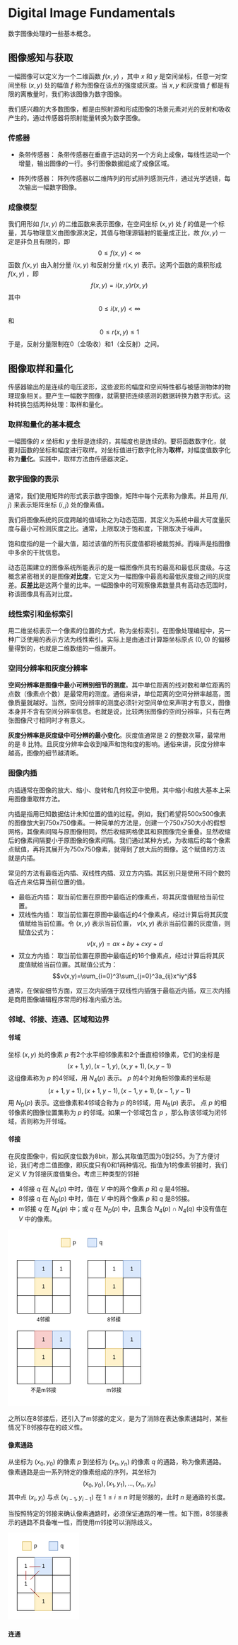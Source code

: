 # Digital Image Fundamentals
数字图像处理的一些基本概念。

## 图像感知与获取
一幅图像可以定义为一个二维函数 $f(x,y)$ ，其中 $x$ 和 $y$ 是空间坐标，任意一对空间坐标 $(x,y)$ 处的幅值 $f$ 称为图像在该点的强度或灰度。当 $x,y$ 和灰度值 $f$ 都是有限的离散量时，我们称该图像为数字图像。

我们感兴趣的大多数图像，都是由照射源和形成图像的场景元素对光的反射和吸收产生的。通过传感器将照射能量转换为数字图像。


### 传感器
- 条带传感器：
条带传感器在垂直于运动的另一个方向上成像，每线性运动一个增量，输出图像的一行。多行图像数据组成了成像区域。

- 阵列传感器：
阵列传感器以二维阵列的形式排列感测元件，通过光学透镜，每次输出一幅数字图像。

### 成像模型
我们用形如 $f(x,y)$ 的二维函数来表示图像，在空间坐标 $(x,y)$ 处 $f$ 的值是一个标量，其与物理意义由图像源决定，其值与物理源辐射的能量成正比，故 $f(x,y)$ 一定是非负且有限的，即 $$0 \leq f(x,y) < \infty$$ 函数 $f(x,y)$ 由入射分量 $i(x,y)$ 和反射分量 $r(x,y)$ 表示。这两个函数的乘积形成 $f(x,y)$ ，即 $$f(x,y)=i(x,y)r(x,y)$$ 其中 $$0 \leq i(x,y) < \infty$$ 和 $$0 \leq r(x,y) \leq 1$$ 于是，反射分量限制在0（全吸收）和1（全反射）之间。

## 图像取样和量化
传感器输出的是连续的电压波形，这些波形的幅度和空间特性都与被感测物体的物理现象相关。要产生一幅数字图像，就需要把连续感测的数据转换为数字形式。这种转换包括两种处理：取样和量化。

### 取样和量化的基本概念
一幅图像的 $x$ 坐标和 $y$ 坐标是连续的，其幅度也是连续的。要将函数数字化，就要对函数的坐标和幅度进行取样。对坐标值进行数字化称为**取样**，对幅度值数字化称为**量化**。实践中，取样方法由传感器决定。

### 数字图像的表示
通常，我们使用矩阵的形式表示数字图像，矩阵中每个元素称为像素。并且用 $f(i,j)$ 来表示矩阵坐标 $(i,j)$ 处的像素值。

我们将图像系统的灰度跨越的值域称之为动态范围，其定义为系统中最大可度量灰度与最小可检测灰度之比。通常，上限取决于饱和度，下限取决于噪声。

饱和度指的是一个最大值，超过该值的所有灰度值都将被裁剪掉。而噪声是指图像中多余的干扰信息。

动态范围建立的图像系统所能表示的是一幅图像所具有的最高和最低灰度级。与这概念紧密相关的是图像**对比度**，它定义为一幅图像中最高和最低灰度级之间的灰度差。**反差比**是这两个量的比率。一幅图像中的可观察像素数量具有高动态范围时，称该图像具有高对比度。

### 线性索引和坐标索引
用二维坐标表示一个像素的位置的方式，称为坐标索引。在图像处理编程中，另一种广泛使用的表示方法为线性索引。实际上是由通过计算距坐标原点 $(0,0)$ 的偏移量得到的，也就是二维数组的一维展开。

### 空间分辨率和灰度分辨率
**空间分辨率是图像中最小可辨别细节的测度**。其中单位距离的线对数和单位距离的点数（像素点个数）是最常用的测度。通俗来讲，单位距离的空间分辨率越高，图像质量就越好。当然，空间分辨率的测度必须针对空间单位来声明才有意义，图像本身并不含有空间分辨率信息。也就是说，比较两张图像的空间分辨率，只有在两张图像尺寸相同时才有意义。

**灰度分辨率是灰度级中可分辨的最小变化**。灰度值通常是 $2$ 的整数次幂，最常用的是 $8$ 比特。且灰度分辨率会收到噪声和饱和度的影响。通俗来讲，灰度分辨率越高，图像的细节越清晰。

### 图像内插
内插通常在图像的放大、缩小、旋转和几何校正中使用。其中缩小和放大基本上采用图像重取样方法。

内插是指用已知数据估计未知位置的值的过程。例如，我们希望将500x500像素的图像放大到750x750像素。一种简单的方法是，创建一个750x750大小的假想网格，其像素间隔与原图像相同，然后收缩网格使其和原图像完全重叠。显然收缩后的像素间隔要小于原图像的像素间隔。我们通过某种方式，为收缩后的每个像素点赋值，再将其展开为750x750像素，就得到了放大后的图像。这个赋值的方法就是内插。

常见的方法有最临近内插、双线性内插、双立方内插。其区别只是使用不同个数的临近点来估算当前位置的值。

- 最临近内插：
取当前位置在原图中最临近的像素点，将其灰度值赋给当前位置。
- 双线性内插：
取当前位置在原图中最临近的4个像素点，经过计算后将其灰度值赋给当前位置。令 $(x,y)$ 表示当前位置， $v(x,y)$ 表示当前位置的灰度值，则赋值公式为： $$v(x,y)=ax+by+cxy+d$$ 
- 双立方内插：
取当前位置在原图中最临近的16个像素点，经过计算后将其灰度值赋给当前位置。其赋值公式为： $$v(x,y)=\sum_{i=0}^3\sum_{j=0}^3a_{ij}x^iy^j$$ 

通常，在保留细节方面，双三次内插强于双线性内插强于最临近内插，双三次内插是商用图像编辑程序常用的标准内插方法。

### 邻域、邻接、连通、区域和边界
#### 邻域
坐标 $(x,y)$ 处的像素 $p$ 有2个水平相邻像素和2个垂直相邻像素，它们的坐标是  $$(x+1,y),(x-1,y),(x,y+1),(x,y-1)$$ 这组像素称为 $p$ 的4邻域，用 $N_4(p)$ 表示。
$p$ 的4个对角相邻像素的坐标是 $$(x+1,y+1),(x+1,y-1),(x-1,y+1),(x-1,y-1)$$ 用 $N_D(p)$  表示。这些像素和4邻域合称为 $p$ 的8邻域，用 $N_8(p)$ 表示。
点 $p$ 的相邻像素的图像位置集称为 $p$ 的邻域。如果一个邻域包含 $p$ ，那么称该邻域为闭邻域，否则称为开邻域。

#### 邻接
在灰度图像中，假如灰度位数为8bit，那么其取值范围为0到255。为了方便讨论，我们考虑二值图像，即灰度只有0和1两种情况。指值为1的像素邻接时，我们定义 $V$ 为邻接灰度值集合。考虑三种类型的邻接
- 4邻接
$q$ 在 $N_4(p)$ 中时，值在 $V$ 中的两个像素 $p$ 和 $q$ 是4邻接。
- 8邻接
$q$ 在 $N_D(p)$ 中时，值在 $V$ 中的两个像素 $p$ 和 $q$ 是8邻接。
- m邻接
$q$ 在 $N_4(p)$ 中；或 $q$ 在 $N_D(p)$ 中，且集合 $N_4(p) \cap N_4(q)$ 中没有值在 $V$ 中的像素。

![adjacency](./images/adjacency.png)

之所以在8邻接后，还引入了m邻接的定义，是为了消除在表达像素通路时，某些情况下8邻接存在的歧义性。

#### 像素通路
从坐标为 $(x_0,y_0)$ 的像素 $p$ 到坐标为 $(x_n,y_n)$ 的像素 $q$ 的通路，称为像素通路。像素通路是由一系列特定的像素组成的序列，其坐标为 $$(x_0,y_0),(x_1,y_1),...,(x_n,y_n)$$ 其中点 $(x_i,y_i)$ 与点 $(x_{i-1},y_{i-1})$ 在 $1 \leq i \leq n$ 时是邻接的，此时 $n$ 是通路的长度。

当按照特定的邻接来确认像素通路时，必须保证通路的唯一性。如下图，8邻接表示的通路不具备唯一性，而使用m邻接可以消除歧义。

![m_path](./images/m_path.png)

#### 连通